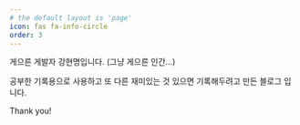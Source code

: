```yaml
---
# the default layout is 'page'
icon: fas fa-info-circle
order: 3
---
```


게으른 게발자 강현명입니다. (그냥 게으른 인간...)

공부한 기록용으로 사용하고 또 다른 재미있는 것 있으면 기록해두려고 만든 블로그 입니다.

Thank you!